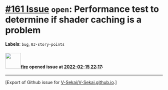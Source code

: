 # [\#161 Issue](https://github.com/V-Sekai/V-Sekai.github.io/issues/161) `open`: Performance test to determine if shader caching is a problem
**Labels**: `bug`, `03-story-points`


#### <img src="https://avatars.githubusercontent.com/u/32321?u=c2e06a3d2b49a467aa907e54aa259516440267cc&v=4" width="50">[fire](https://github.com/fire) opened issue at [2022-02-15 22:17](https://github.com/V-Sekai/V-Sekai.github.io/issues/161):






-------------------------------------------------------------------------------



[Export of Github issue for [V-Sekai/V-Sekai.github.io](https://github.com/V-Sekai/V-Sekai.github.io).]
